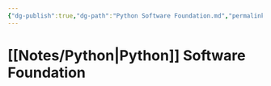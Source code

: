 ```yaml
---
{"dg-publish":true,"dg-path":"Python Software Foundation.md","permalink":"/python-software-foundation/"}
---
```





# [[Notes/Python\|Python]] Software Foundation


